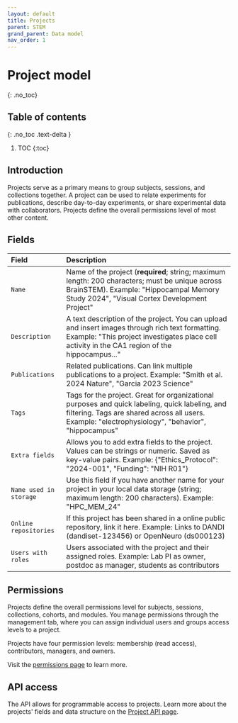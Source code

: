 ```yaml
---
layout: default
title: Projects
parent: STEM
grand_parent: Data model
nav_order: 1
---
```


# Project model
{: .no_toc}

## Table of contents
{: .no_toc .text-delta }

1. TOC
{:toc}

## Introduction

Projects serve as a primary means to group subjects, sessions, and collections together. A project can be used to relate experiments for publications, describe day-to-day experiments, or share experimental data with collaborators. Projects define the overall permissions level of most other content.


## Fields

| Field | Description |
|:------|:------------|
| `Name` | Name of the project (**required**; string; maximum length: 200 characters; must be unique across BrainSTEM). Example: "Hippocampal Memory Study 2024", "Visual Cortex Development Project" |
| `Description` | A text description of the project. You can upload and insert images through rich text formatting. Example: "This project investigates place cell activity in the CA1 region of the hippocampus..." |
| `Publications` | Related publications. Can link multiple publications to a project. Example: "Smith et al. 2024 Nature", "Garcia 2023 Science" |
| `Tags` | Tags for the project. Great for organizational purposes and quick labeling, quick labeling, and filtering. Tags are shared across all users. Example: "electrophysiology", "behavior", "hippocampus" |
| `Extra fields` | Allows you to add extra fields to the project. Values can be strings or numeric. Saved as key-value pairs. Example: {"Ethics_Protocol": "2024-001", "Funding": "NIH R01"} |
| `Name used in storage` | Use this field if you have another name for your project in your local data storage (string; maximum length: 200 characters). Example: "HPC_MEM_24" |
| `Online repositories` | If this project has been shared in a online public repository, link it here. Example: Links to DANDI (dandiset-123456) or OpenNeuro (ds000123) |
| `Users with roles` | Users associated with the project and their assigned roles. Example: Lab PI as owner, postdoc as manager, students as contributors |

## Permissions

Projects define the overall permissions level for subjects, sessions, collections, cohorts, and modules. You manage permissions through the management tab, where you can assign individual users and groups access levels to a project.

Projects have four permission levels: membership (read access), contributors, managers, and owners.

Visit the [permissions page]({{"datamodel/permissions/"|absolute_url}}) to learn more. 

## API access

The API allows for programmable access to projects. Learn more about the projects' fields and data structure on the [Project API page]({{"api/stem/project/"|absolute_url}}).
